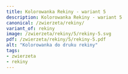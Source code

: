 ```yaml
---
title: Kolorowanka Rekiny - wariant 5
description: Kolorowanka Rekiny - wariant 5
canonical: /zwierzeta/rekiny/
variant_of: rekiny
image: /zwierzeta/rekiny/5/rekiny-5.svg
pdf: /zwierzeta/rekiny/5/rekiny-5.pdf
alt: "Kolorowanka do druku rekiny"
tags:
- zwierzeta
- rekiny
---
```

